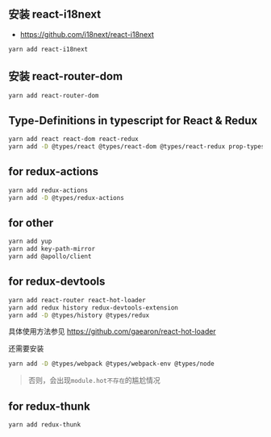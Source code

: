 <!--
 * @author: ilove523 <wush3w@126.com>
 * @Date: 2020-12-16 16:20:09
 * @LastEditTime: 2020-12-23 17:33:14
 * @LastEditors: ilove523
 * @description: ''
-->
## 安装 react-i18next
+ https://github.com/i18next/react-i18next
```sh
yarn add react-i18next
```

## 安装 react-router-dom
```sh
yarn add react-router-dom
```

## Type-Definitions in typescript for React & Redux
```sh
yarn add react react-dom react-redux
yarn add -D @types/react @types/react-dom @types/react-redux prop-types
```

## for redux-actions
```sh
yarn add redux-actions
yarn add -D @types/redux-actions
```

## for other
```sh
yarn add yup
yarn add key-path-mirror
yarn add @apollo/client
```

## for redux-devtools
```sh
yarn add react-router react-hot-loader
yarn add redux history redux-devtools-extension
yarn add -D @types/history @types/redux
```
具体使用方法参见 https://github.com/gaearon/react-hot-loader

还需要安装
```sh
yarn add -D @types/webpack @types/webpack-env @types/node
```
> 否则，会出现`module.hot不存在`的尴尬情况

## for redux-thunk

```sh
yarn add redux-thunk
```
